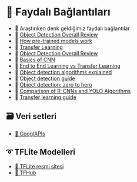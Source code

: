 # 🔗 Faydalı Bağlantıları
- 🔎 Araştırıken denk geldiğimiz faydalı bağlantılar
- 🔎 [Object Detection Overall Review](https://www.fritz.ai/object-detection/)
- 🔎 [How pre-trained models work](https://towardsdatascience.com/how-do-pretrained-models-work-11fe2f64eaa2)
- 🔎 [Transfer Learning](https://towardsdatascience.com/transfer-learning-from-pre-trained-models-f2393f124751)
- 🔎 [Object Detection Overall Review](https://www.fritz.ai/object-detection/)
- 🔎 [Basics of CNN](https://www.youtube.com/watch?v=FmpDIaiMIeA&t=26s)
- 🔎 [End to End Learning vs Transfer Learning](https://dl.asmaamir.com/5-dlstrategies/c-otherstrategies#end-to-end-learning-vs-transfer-learning)
- 🔎 [Object detection algorithms explained](https://towardsdatascience.com/r-cnn-fast-r-cnn-faster-r-cnn-yolo-object-detection-algorithms-36d53571365e)
- 🔎 [Object detection guide](https://www.fritz.ai/object-detection/)
- 🔎 [Object detection: zero to hero](https://cv-tricks.com/object-detection/faster-r-cnn-yolo-ssd/)
- 🔎 [Comparison of R-CNNs and YOLO Algorithms](https://towardsdatascience.com/r-cnn-fast-r-cnn-faster-r-cnn-yolo-object-detection-algorithms-36d53571365e)
- 🔎 [Transfer learning guide](https://medium.com/tensorflow/training-and-serving-a-realtime-mobile-object-detector-in-30-minutes-with-cloud-tpus-b78971cf1193)

## 🗃️ Veri setleri
- [💫 GooglAPIs](https://storage.googleapis.com/openimages/web/visualizer/index.html)


## ➰ TFLite Modelleri
- [📡 TFLite resmi sitesi](https://www.tensorflow.org/lite/guide/hosted_models)
- [🏬 TFHub](https://tfhub.dev/s?deployment-format=lite&module-type=image-object-detection)
